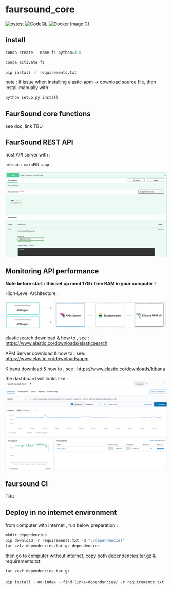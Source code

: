 # faursound_core
[![pytest](https://github.com/GVSCAL/faursound_core/actions/workflows/pytest.yml/badge.svg)](https://github.com/GVSCAL/faursound_core/actions/workflows/pytest.yml)
[![CodeQL](https://github.com/GVSCAL/faursound_core/actions/workflows/codeql-analysis.yml/badge.svg)](https://github.com/GVSCAL/faursound_core/actions/workflows/codeql-analysis.yml)
[![Docker Image CI](https://github.com/GVSCAL/faursound_core/actions/workflows/docker-image-with-test.yml/badge.svg)](https://github.com/GVSCAL/faursound_core/actions/workflows/docker-image-with-test.yml)
## install
```python 
conda create --name fs python=3.8
```
```python 
conda activate fs
```
```python
pip install -r requirements.txt
```
note : if issue when installing elastic-apm -> download source file, then install manually with
```python
python setup.py install
```

## FaurSound core functions

see doc, link TBU

## FaurSound REST API

host API server with :

```python
uvicorn mainEOL:app
```



![image-20210629090554335](README.assets/image-20210629090554335.png)

## Monitoring API performance

**Note before start : this set up need 17G+ free RAM in your computer !**

High-Level Architecture :

![image-20210629223818749](README.assets/image-20210629223818749.png)

elasticsearch download & how to , see : https://www.elastic.co/downloads/elasticsearch

APM Server download & how to , see: https://www.elastic.co/downloads/apm

Kibana download & how to , see : https://www.elastic.co/downloads/kibana

the dashboard will looks like :
![monitoring](README.assets/monitoring.png)

## faursound CI
TBU



## Deploy in no internet environment

from computer with internet , run below preparation :

```python
mkdir dependencies
pip download -r requirements.txt -d "./dependencies"
tar cvfz dependencies.tar.gz dependencies
```



then go to computer without internet, copy both  dependencies.tar.gz & requirements.txt:

```python
tar zxvf dependencies.tar.gz

pip install --no-index --find-links=dependencies/ -r requirements.txt
```

